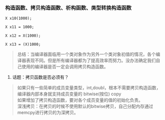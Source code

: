 ### 构造函数、拷贝构造函数、析构函数、类型转换构造函数
```
X x10(1000);

X x11 = 1000;

X x12 = X(1000);

X x13 = (X)1000;
```
> 总结：当编译器面临用一个类对象作为另外一个类对象初值的情况，各个编译器表现不同。但是所有编译器都为了提高效率而努力。没办法确定我们自己使用的编译器是否一定会调用拷贝构造函数。

1. 话题：拷贝函数是否必须有？
> 如果只有一些简单的成员变量类型，int,doubl，根本不需要拷贝构造函数，编译器内部本身就支持成员变量的 bitwise(按位) copy  
> 如果增加了拷贝构造函数，要对各个成员变量的值的初始化负责。  
> 深浅拷贝：在拷贝的时候不使用默认的bitwise拷贝，自己分配内存通过memcpy进行拷贝的为深拷贝。
